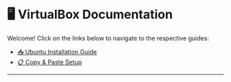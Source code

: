 # 🖥️ VirtualBox Documentation

Welcome! Click on the links below to navigate to the respective guides:
- [📥 Ubuntu Installation Guide](ubuntu_setup.md)
- [📋 Copy & Paste Setup](copy_paste.md)

---
